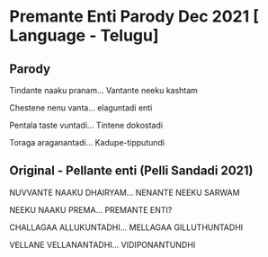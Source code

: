 # Premante Enti Parody Dec 2021  [ Language - Telugu]

## Parody

Tindante naaku pranam... Vantante neeku kashtam

Chestene nenu vanta... elaguntadi enti 

Pentala taste vuntadi... Tintene  dokostadi 

Toraga araganantadi... Kadupe-tipputundi


## Original - Pellante enti (Pelli Sandadi 2021)

NUVVANTE NAAKU DHAIRYAM… NENANTE NEEKU SARWAM

NEEKU NAAKU PREMA… PREMANTE ENTI?

CHALLAGAA ALLUKUNTADHI… MELLAGAA GILLUTHUNTADHI

VELLANE VELLANANTADHI… VIDIPONANTUNDHI

